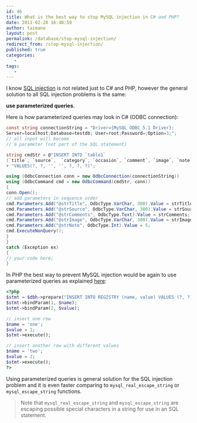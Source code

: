 ```yaml
---
id: 46
title: What is the best way to stop MySQL injection in C# and PHP?
date: 2011-02-28 16:48:59
author: taimane
layout: post
permalink: /database/stop-mysql-injection/
redirect_from: /stop-mysql-injection/
published: true
categories:
   -
tags:
   -
---
```

I know [SQL injection](http://en.wikipedia.org/wiki/SQL_injection) is not related just to C# and PHP, however the general solution to all SQL injection problems is the same: 

**use parameterized queries.**

Here is how parameterized queries may look in C# (ODBC connection):
```c#
const string connectionString = "Driver={MySQL ODBC 5.1 Driver};
Server=localhost;Database=testdb; User=root;Password=;Option=3;";
// all input will become
// a parameter (not part of the SQL statement)

string cmdStr = @"INSERT INTO `table1` 
(`title`, `source`,  `category`, `occasion`, `comment`, `image`, `note`) " 
+ "VALUES(?, ?, '', '', ?, ?, ?)";

using (OdbcConnection conn = new OdbcConnection(connectionString))
using (OdbcCommand cmd = new OdbcCommand(cmdStr, conn))
{
conn.Open();
// add parameters in sequence order
cmd.Parameters.Add("@strTitle", OdbcType.VarChar, 300).Value = strTitle;
cmd.Parameters.Add("@strSource", OdbcType.VarChar, 300).Value = strSource;
cmd.Parameters.Add("@strComments", OdbcType.Text).Value = strComments;
cmd.Parameters.Add("@strImage", OdbcType.VarChar, 300).Value = strImage;
cmd.Parameters.Add("@strNote", OdbcType.Int).Value = 5;
cmd.ExecuteNonQuery();
}
}
catch (Exception ex)
{
// your code here;
}
```
In PHP the best way to prevent MySQL injection would be again to use parameterized queries as explained [here](http://us2.php.net/manual/en/pdo.prepared-statements.php): 

```php
<?php
$stmt = $dbh->prepare("INSERT INTO REGISTRY (name, value) VALUES (?, ?)");
$stmt->bindParam(1, $name);
$stmt->bindParam(2, $value);

// insert one row
$name = 'one';
$value = 1;
$stmt->execute();

// insert another row with different values
$name = 'two';
$value = 2;
$stmt->execute();
?>
```
Using parameterized queries is general solution for the SQL injection problem and it is even faster comparing to `mysql_real_escape_string` or `mysql_escape_string` functions. 

> Note that `mysql_real_escape_string` and `mysql_escape_string` are escaping possible special characters in a string for use in an SQL statement.  
